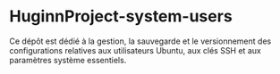 # HuginnProject-system-users
Ce dépôt est dédié à la gestion, la sauvegarde et le versionnement des configurations relatives aux utilisateurs Ubuntu, aux clés SSH et aux paramètres système essentiels.
